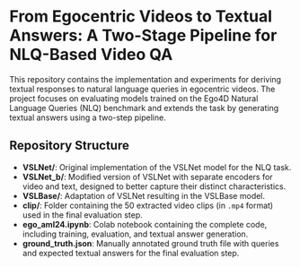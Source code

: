 # From Egocentric Videos to Textual Answers: A Two-Stage Pipeline for NLQ-Based Video QA

This repository contains the implementation and experiments for deriving textual responses to natural language queries in egocentric videos. The project focuses on evaluating models trained on the Ego4D Natural Language Queries (NLQ) benchmark and extends the task by generating textual answers using a two-step pipeline.

## Repository Structure

- **VSLNet/**: Original implementation of the VSLNet model for the NLQ task.
- **VSLNet_b/**: Modified version of VSLNet with separate encoders for video and text, designed to better capture their distinct characteristics.
- **VSLBase/**: Adaptation of VSLNet resulting in the VSLBase model.
- **clip/**: Folder containing the 50 extracted video clips (in `.mp4` format) used in the final evaluation step.
- **ego_aml24.ipynb**: Colab notebook containing the complete code, including training, evaluation, and textual answer generation.
- **ground_truth.json**: Manually annotated ground truth file with queries and expected textual answers for the final evaluation step.
